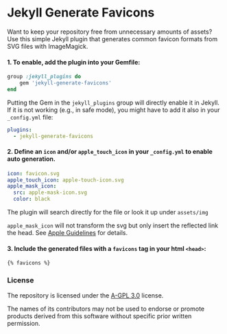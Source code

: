 # Jekyll Generate Favicons

Want to keep your repository free from unnecessary amounts of assets?
Use this simple Jekyll plugin that generates common favicon formats from SVG files with ImageMagick.

#### 1. To enable, add the plugin into your Gemfile:

```ruby
group :jekyll_plugins do
    gem 'jekyll-generate-favicons'
end
```

Putting the Gem in the `jekyll_plugins` group will directly enable it in Jekyll. If it is not working (e.g., in safe mode), you might have to add it also in your `_config.yml` file:

```yaml
plugins:
  - jekyll-generate-favicons
```

#### 2. Define an `icon` and/or `apple_touch_icon` in your `_config.yml` to enable auto generation.

```yaml
icon: favicon.svg
apple_touch_icon: apple-touch-icon.svg
apple_mask_icon:
  src: apple-mask-icon.svg
  color: black
```

The plugin will search directly for the file or look it up under `assets/img`

`apple_mask_icon` will not transform the svg but only insert the reflected link the head. See [Apple Guidelines](https://developer.apple.com/library/archive/documentation/AppleApplications/Reference/SafariWebContent/pinnedTabs/pinnedTabs.html) for details.

#### 3. Include the generated files with a `favicons` tag in your html `<head>`:

    {% favicons %}

### License

The repository is licensed under the [A-GPL 3.0](https://www.gnu.org/licenses/agpl-3.0.html) license.

The names of its contributors may not be used to endorse or promote products derived from this software without specific prior written permission.
